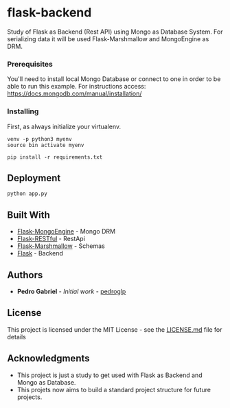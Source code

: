 # flask-backend
Study of Flask as Backend (Rest API) using Mongo as Database System.
For serializing data it will be used Flask-Marshmallow and MongoEngine as DRM.

### Prerequisites

You'll need to install local Mongo Database or connect to one in order to be able to run this example. For instructions access:
https://docs.mongodb.com/manual/installation/

### Installing

First, as always initialize your virtualenv.

```
venv -p python3 myenv
source bin activate myenv
```

```
pip install -r requirements.txt
```

## Deployment

```
python app.py
```

## Built With

* [Flask-MongoEngine](https://github.com/mongodb/mongo-python-driver/) - Mongo DRM
* [Flask-RESTful](https://github.com/flask-restful/flask-restful) - RestApi
* [Flask-Marshmallow](http://flask-marshmallow.readthedocs.io/en/latest/) - Schemas
* [Flask](https://github.com/pallets/flask/tree/master/flask) - Backend


## Authors

* **Pedro Gabriel** - *Initial work* - [pedroglp](https://github.com/pedroglp)

## License

This project is licensed under the MIT License - see the [LICENSE.md](LICENSE.md) file for details

## Acknowledgments

* This project is just a study to get used with Flask as Backend and Mongo as Database.
* This projets now aims to build a standard project structure for future projects.

